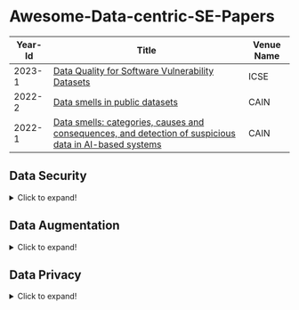 # Awesome-Data-centric-SE-Papers


| Year-Id | Title                                                                                                                                                                     | Venue Name |
| ------- | ------------------------------------------------------------------------------------------------------------------------------------------------------------------------- | ---------------- |
| 2023-1  | [Data Quality for Software Vulnerability Datasets](https://ieeexplore.ieee.org/abstract/document/10172650?casa_token=GJbk2I98t_gAAAAA:OafSQBxIYw-2KMZ7J9Qt0HR8e7ECnVVbwQFjSWYJnQ8Elp3AU7xiokiBQBHuBE1Uehu1TVRu#:~:text=10.1109/ICSE48619.2023.00022)                                                 | ICSE           |
| 2022-2  | [Data smells in public datasets](https://dl.acm.org/doi/abs/10.1145/3522664.3528621)                                                 | CAIN           |
| 2022-1  | [Data smells: categories, causes and consequences, and detection of suspicious data in AI-based systems](https://dl.acm.org/doi/abs/10.1145/3522664.3528590)                                                 | CAIN           |


## Data Security

<details>
<summary>Click to expand!</summary>

| Paper Id | Title                                                                                         | Venue  | Year | Target Task           | Task Description                                                                                                                  | Used Data                     | Used LLMs              | Replication Package |
|----------|-----------------------------------------------------------------------------------------------|--------|------|-----------------------|-----------------------------------------------------------------------------------------------------------------------------------|-------------------------------|------------------------|---------------------|
| 1        | Backdooring Neural Code Search                                                                | ACL    | 2023 | Code Search           | "Given a natural language description (query), the code search task is to return related code snippets from a large code corpus." | CodeSearchNet                 | "CodeBERT, CodeT5"     |                     |
| 2        | Multi-target Backdoor Attacks for Code Pre-trained Models                                     | ACL    | 2023 | Defect detection      | Predict whether the input code is vulnerable or not                                                                               | CodeXGLUE                     | "PLBART, CodeT5"       |                     |
|          |                                                                                               |        |      | Clone detection       | Predict whether two programs are semantic-equivalent.                                                                             |                               |                        |                     |
|          |                                                                                               |        |      | Code2Code translation | Translate a piece of Java (C#) code to the version of C# (Java).                                                                  |                               |                        |                     |
|          |                                                                                               |        |      | Text2Code             | Generate the source code of class member functions in Java given the natural language description as well as the class context.   |                               |                        |                     |
|          |                                                                                               |        |      | Code refinement       | Fix a piece of buggy Java code and generate its refined version.                                                                  |                               |                        |                     |
| 3        | CoProtector: Protect Open-Source Code against Unauthorized Training Usage with Data Poisoning | WWW    | 2022 | Code generation       | Generate source code based on a natural language description.                                                                     | CodeSearchNet                 | "DeepCS, GPT-2, NCS-T" |                     |
|          |                                                                                               |        |      | Code search           | Retrieve the related code snippets from a codebase given a natural language query                                                 |                               |                        |                     |
|          |                                                                                               |        |      | Code summarization    | Summarize the code snippet into a summary sentence that describes its functionality                                               |                               |                        |                     |
| 4        | You See What I Want You to See: Poisoning Vulnerabilities in Neural Code Search               | FSE    | 2022 | Code search           | "Input: a natural language description (query), Output: related code snippets from a large code corpus."                          | CodeSearchNet                 | "BiRNN, CodeBERT"      |                     |
| 5        | You Autocomplete Me: Poisoning Vulnerabilities in Neural Code Completion                      | USENIX | 2021 | Code Completion       | "Input: Previous k tokens, Output: Next token"                                                                                    | 2800 repositories from Github | GPT-2                  |                     |

</details>

## Data Augmentation

<details>
<summary>Click to expand!</summary>

</details>

## Data Privacy


<details>
<summary>Click to expand!</summary>

</details>
